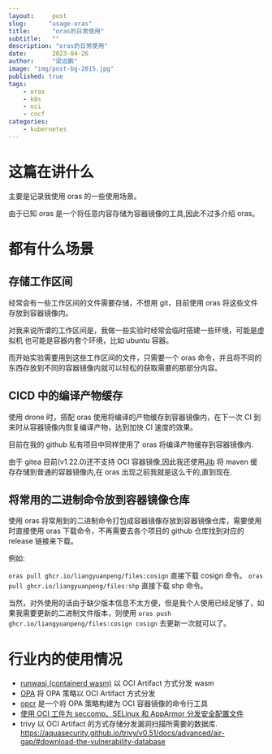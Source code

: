 ```yaml
---
layout:     post 
slug:      "usage-oras"
title:      "oras的日常使用"
subtitle:   ""
description: "oras的日常使用"
date:       2023-04-26
author:     "梁远鹏"
image: "img/post-bg-2015.jpg"
published: true
tags:
    - oras
    - k8s
    - oci
    - cncf
categories: 
    - kubernetes
---
```


# 这篇在讲什么

主要是记录我使用 oras 的一些使用场景。

由于已知 oras 是一个将任意内容存储为容器镜像的工具,因此不过多介绍 oras。

# 都有什么场景

## 存储工作区间

经常会有一些工作区间的文件需要存储，不想用 git，目前使用 oras 将这些文件存放到容器镜像内。

对我来说所谓的工作区间是，我做一些实验时经常会临时搭建一些环境，可能是虚拟机 也可能是容器内套个环境，比如 ubuntu 容器。

而开始实验需要用到这些工作区间的文件，只需要一个 oras 命令，并且将不同的东西存放到不同的容器镜像内就可以轻松的获取需要的那部分内容。

## CICD 中的编译产物缓存

使用 drone 时，搭配 oras 使用将编译的产物缓存到容器镜像内，在下一次 CI 到来时从容器镜像内恢复编译产物，达到加快 CI 速度的效果。

目前在我的 github 私有项目中同样使用了 oras 将编译产物缓存到容器镜像内.

由于 gitea 目前(v1.22.0)还不支持 OCI 容器镜像,因此我还使用[Jib](https://github.com/GoogleContainerTools/jib) 将 maven 缓存存储到普通的容器镜像内,在 oras 出现之前我就是这么干的,直到现在.

## 将常用的二进制命令放到容器镜像仓库

使用 oras 将常用到的二进制命令打包成容器镜像存放到容器镜像仓库，需要使用时直接使用 oras 下载命令，不再需要去各个项目的 github 仓库找到对应的 release 链接来下载。

例如:

`oras pull ghcr.io/liangyuanpeng/files:cosign` 直接下载 cosign 命令。
`oras pull ghcr.io/liangyuanpeng/files:shp` 直接下载 shp 命令。

当然，对外使用的话由于缺少版本信息不太方便，但是我个人使用已经足够了，如果我需要更新的二进制文件版本，则使用 `oras push ghcr.io/liangyuanpeng/files:cosign cosign` 去更新一次就可以了。

# 行业内的使用情况

- [runwasi (containerd wasm)](https://github.com/containerd/runwasi) 以 OCI Artifact 方式分发 wasm
- [OPA](https://www.openpolicyagent.org/docs/latest/management-bundles/#oci-registry)  将 OPA 策略以 OCI Artifact 方式分发
- [opcr](https://github.com/opcr-io/policy) 是一个将 OPA 策略构建为 OCI 容器镜像的命令行工具
- [使用 OCI 工件为 seccomp、SELinux 和 AppArmor 分发安全配置文件](https://kubernetes.io/zh-cn/blog/2023/05/24/oci-security-profiles/)
- trivy 以 OCI Artifact 的方式存储分发漏洞扫描所需要的数据库. https://aquasecurity.github.io/trivy/v0.51/docs/advanced/air-gap/#download-the-vulnerability-database